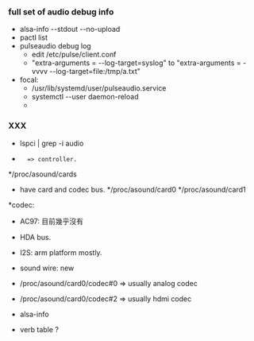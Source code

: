 ### full set of audio debug info
* alsa-info --stdout --no-upload
* pactl list
* pulseaudio debug log
  * edit /etc/pulse/client.conf
  * "extra-arguments = --log-target=syslog" to "extra-arguments = -vvvv --log-target=file:/tmp/a.txt"
* focal:
  * /usr/lib/systemd/user/pulseaudio.service
  * systemctl --user daemon-reload
  * 
### XXX
* lspci | grep -i audio
*       => controller.

*/proc/asound/cards
  * have card and codec bus.
*/proc/asound/card0
*/proc/asound/card1

*codec:
  * AC97: 目前幾乎沒有
  * HDA bus.
  * I2S: arm platform mostly.
  * sound wire: new

* /proc/asound/card0/codec#0 => usually analog codec
* /proc/asound/card0/codec#2 => usually hdmi codec

* alsa-info

* verb table ?
